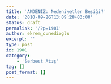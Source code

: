 ```yaml
---
title: 'AKDENİZ: Medeniyetler Beşiği?'
date: '2010-09-26T13:09:28+03:00'
status: draft
permalink: '/?p=1901'
author: ekrem_cunedioglu
excerpt: ''
type: post
id: 1901
category:
    - 'Serbest Atış'
tag: []
post_format: []
---
```

<!DOCTYPE html PUBLIC "-//W3C//DTD HTML 4.0 Transitional//EN" "http://www.w3.org/TR/REC-html40/loose.dtd">
<?xml encoding="UTF-8">
